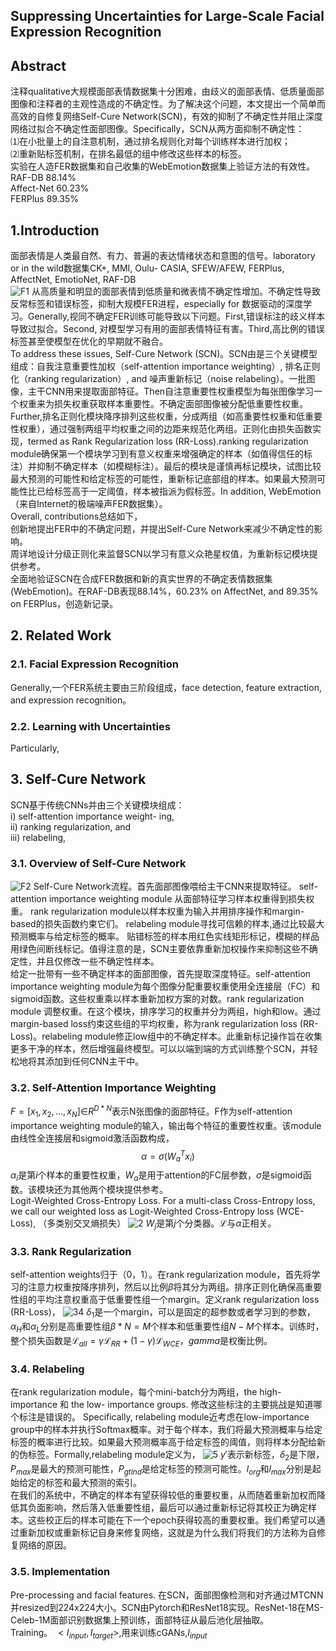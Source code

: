 
## Suppressing Uncertainties for Large-Scale Facial Expression Recognition   
## Abstract  
注释qualitative大规模面部表情数据集十分困难，由歧义的面部表情、低质量面部图像和注释者的主观性造成的不确定性。为了解决这个问题，本文提出一个简单而高效的自修复网络Self-Cure Network(SCN)，有效的抑制了不确定性并阻止深度网络过拟合不确定性面部图像。Specifically，SCN从两方面抑制不确定性：  
⑴在小批量上的自注意机制，通过排名规则化对每个训练样本进行加权；  
⑵重新贴标签机制，在排名最低的组中修改这些样本的标签。  
实验在人造FER数据集和自己收集的WebEmotion数据集上验证方法的有效性。  
RAF-DB 88.14%  
Affect-Net 60.23%   
FERPlus 89.35%  
## 1.Introduction   
面部表情是人类最自然、有力、普遍的表达情绪状态和意图的信号。laboratory or in the wild数据集CK+, MMI, Oulu- CASIA, SFEW/AFEW, FERPlus, AffectNet, EmotioNet, RAF-DB   
![F1]()
从高质量和明显的面部表情到低质量和微表情不确定性增加。不确定性导致反常标签和错误标签，抑制大规模FER进程，especially for 数据驱动的深度学习。Generally,视同不确定FER训练可能导致以下问题。First,错误标注的歧义样本导致过拟合。Second, 对模型学习有用的面部表情特征有害。Third,高比例的错误标签甚至使模型在优化的早期就不融合。  
To address these issues, Self-Cure Network (SCN)。SCN由是三个关键模型组成：自我注意重要性加权（self-attention importance weighting）, 排名正则化（ranking regularization）, and 噪声重新标记（noise relabeling）。一批图像，主干CNN用来提取面部特征。Then自注意重要性权重模型为每张图像学习一个权重来为损失权重获取样本重要性。不确定面部图像被分配低重要性权重。Further,排名正则化模块降序排列这些权重，分成两组（如高重要性权重和低重要性权重），通过强制两组平均权重之间的边距来规范化两组。正则化由损失函数实现，termed as Rank Regularization loss (RR-Loss).ranking regularization module确保第一个模块学习到有意义权重来增强确定的样本（如值得信任的标注）并抑制不确定样本（如模糊标注）。最后的模块是谨慎再标记模块，试图比较最大预测的可能性和给定标签的可能性，重新标记底部组的样本。如果最大预测可能性比已给标签高于一定阈值，样本被指派为假标签。In addition, WebEmotion（来自Internet的极端噪声FER数据集）。  
Overall, contributions总结如下，  
创新地提出FER中的不确定问题，并提出Self-Cure Network来减少不确定性的影响。  
周详地设计分级正则化来监督SCN以学习有意义众艳星权值，为重新标记模块提供参考。  
全面地验证SCN在合成FER数据和新的真实世界的不确定表情数据集(WebEmotion)。在RAF-DB表现88.14%，60.23% on AffectNet, and 89.35% on FERPlus，创造新记录。  
## 2. Related Work  
### 2.1. Facial Expression Recognition  
Generally,一个FER系统主要由三阶段组成，face detection, feature extraction, and expression recognition。  
### 2.2. Learning with Uncertainties  
Particularly,   
## 3. Self-Cure Network  
SCN基于传统CNNs并由三个关键模块组成：  
 i) self-attention importance weight- ing,   
 ii) ranking regularization, and   
 iii) relabeling,  
### 3.1. Overview of Self-Cure Network  
![F2]()
Self-Cure Network流程。首先面部图像喂给主干CNN来提取特征。
self-attention importance weighting module 从面部特征学习样本权重得到损失权重。
rank regularization module以样本权重为输入并用排序操作和margin-based的损失函数约束它们。
relabeling module寻找可信赖的样本,通过比较最大预测概率与给定标签的概率。
贴错标签的样本用红色实线矩形标记，模糊的样品用绿色间断线标记。值得注意的是，SCN主要依靠重新加权操作来抑制这些不确定性，并且仅修改一些不确定性样本。  
给定一批带有一些不确定样本的面部图像，首先提取深度特征。self-attention importance weighting module为每个图像分配重要权重使用全连接层（FC）和sigmoid函数。这些权重乘以样本重新加权方案的对数。rank regularization module 调整权重。在这个模块，排序学习的权重并分为两组，high和low。通过margin-based loss约束这些组的平均权重，称为rank regularization loss (RR-Loss)。relabeling module修正low组中的不确定样本。此重新标记操作旨在收集更多干净的样本，然后增强最终模型。可以以端到端的方式训练整个SCN，并轻松地将其添加到任何CNN主干中。  
### 3.2. Self-Attention Importance Weighting  
$F=[x_{1},x_{2},...,x_{N}]\in$$R^{D* N}$表示N张图像的面部特征。F作为self-attention importance weighting module的输入，输出每个特征的重要性权重。该module由线性全连接层和sigmoid激活函数构成，
$$\alpha=\sigma(W_a^Tx_i)$$
$\alpha_i$是第$i$个样本的重要性权重，$W_a$是用于attention的FC层参数，$\sigma$是sigmoid函数。该模块还为其他两个模块提供参考。  
 Logit-Weighted Cross-Entropy Loss.
For a multi-class Cross-Entropy loss, we call our weighted loss as Logit-Weighted Cross-Entropy loss (WCE-Loss), 
（多类别交叉熵损失）
![2]() $W_j$是第$j$个分类器。$\mathcal{L}$与$\alpha$正相关。  
### 3.3. Rank Regularization
self-attention weights归于（0，1）。在rank regularization module，首先将学习的注意力权重按降序排列，然后以比例$\beta$将其分为两组。排序正则化确保高重要性组的平均注意权重高于低重要性组一个margin。定义rank regularization loss (RR-Loss)，
![34]()
$\delta_1$是一个margin，可以是固定的超参数或者学习到的参数，$\alpha_H$和$\alpha_L$分别是高重要性组$\beta* N=M$个样本和低重要性组$N-M$个样本。训练时，整个损失函数是$\mathcal{L}_ {all}=\gamma\mathcal{L}_ {RR}+(1-\gamma)\mathcal{L}_ {WCE}$，$gamma$是权衡比例。  
### 3.4. Relabeling  
在rank regularization module，每个mini-batch分为两组，the high-importance 和 the low- importance groups.
修改这些标注的主要挑战是知道哪个标注是错误的。
Specifically, relabeling module近考虑在low-importance  group中的样本并执行Softmax概率。对于每个样本，我们将最大预测概率与给定标签的概率进行比较。如果最大预测概率高于给定标签的阈值，则将样本分配给新的伪标签。Formally,relabeling module定义为，
![5]()
$y'$表示新标签，$\delta_{2}$是下限，$P_{max}$是最大的预测可能性，$P_{gtInd}$是给定标签的预测可能性。$l_{org}$和$l_{max}$分别是起始给定的标签和最大预测的索引。  
在我们的系统中，不确定的样本有望获得较低的重要权重，从而随着重新加权而降低其负面影响，然后落入低重要性组，最后可以通过重新标记将其校正为确定样本。这些校正后的样本可能在下一个epoch获得较高的重要权重。我们希望可以通过重新加权或重新标记自身来修复网络，这就是为什么我们将我们的方法称为自修复网络的原因。  
### 3.5. Implementation
 Pre-processing and facial features. 在SCN，面部图像检测和对齐通过MTCNN并resized到224x224大小。SCN由Pytorch和ResNet18实现。ResNet-18在MS-Celeb-1M面部识别数据集上预训练，面部特征从最后池化层抽取。  
 Training。
$<I_{input},I_{target}>$,用来训练cGANs,$I_{input}$

